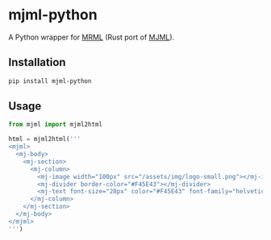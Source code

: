 # mjml-python

A Python wrapper for [MRML](https://github.com/jdrouet/mrml) (Rust port of [MJML](https://github.com/mjmlio/mjml)).

## Installation

```sh
pip install mjml-python
```

## Usage

```py
from mjml import mjml2html

html = mjml2html('''
<mjml>
  <mj-body>
    <mj-section>
      <mj-column>
        <mj-image width="100px" src="/assets/img/logo-small.png"></mj-image>
        <mj-divider border-color="#F45E43"></mj-divider>
        <mj-text font-size="20px" color="#F45E43" font-family="helvetica">Hello World</mj-text>
      </mj-column>
    </mj-section>
  </mj-body>
</mjml>
''')
```
